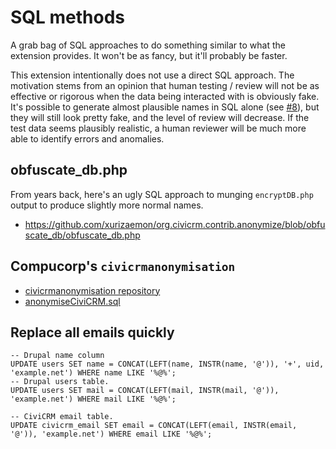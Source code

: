 # SQL methods

A grab bag of SQL approaches to do something similar to what the extension provides. It won't be as fancy, but it'll probably be faster.

This extension intentionally does not use a direct SQL approach. The motivation stems from an opinion that human testing / review will not be as effective or rigorous when the data being interacted with is obviously fake. It's possible to generate almost plausible names in SQL alone (see [#8](https://github.com/xurizaemon/org.civicrm.contrib.anonymize/issues/8)), but they will still look pretty fake, and the level of review will decrease. If the test data seems plausibly realistic, a human reviewer will be much more able to identify errors and anomalies.

## obfuscate_db.php

From years back, here's an ugly SQL approach to munging `encryptDB.php` output to produce slightly more normal names.

* https://github.com/xurizaemon/org.civicrm.contrib.anonymize/blob/obfuscate_db/obfuscate_db.php

## Compucorp's `civicrmanonymisation`

* [civicrmanonymisation repository](https://github.com/compucorp/civicrmanonymisation/)
* [anonymiseCiviCRM.sql](https://github.com/compucorp/civicrmanonymisation/blob/master/anonymiseCiviCRM.sql)

## Replace all emails quickly

    -- Drupal name column
    UPDATE users SET name = CONCAT(LEFT(name, INSTR(name, '@')), '+', uid, 'example.net') WHERE name LIKE '%@%';
    -- Drupal users table.
    UPDATE users SET mail = CONCAT(LEFT(mail, INSTR(mail, '@')), 'example.net') WHERE mail LIKE '%@%';

    -- CiviCRM email table.
    UPDATE civicrm_email SET email = CONCAT(LEFT(email, INSTR(email, '@')), 'example.net') WHERE email LIKE '%@%';
